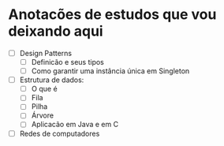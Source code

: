 # Anotacões de estudos que vou deixando aqui

- [ ] Design Patterns
  - [ ] Definicão e seus tipos
  - [ ] Como garantir uma instância única em Singleton
- [ ] Estrutura de dados:
  - [ ] O que é
  - [ ] Fila
  - [ ] Pilha
  - [ ] Árvore
  - [ ] Aplicacão em Java e em C

- [ ] Redes de computadores